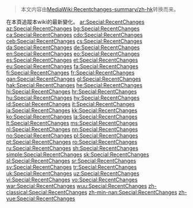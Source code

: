 > 本文内容由[MediaWiki:Recentchanges-summary/zh-hk](https://zh.wikipedia.org/wiki/MediaWiki:Recentchanges-summary/zh-hk)转换而来。


在本頁追蹤本wiki的最新變化。 [ar:Special:RecentChanges](https://zh.wikipedia.org/wiki/ar:Special:RecentChanges "wikilink") [az:Special:RecentChanges](https://zh.wikipedia.org/wiki/az:Special:RecentChanges "wikilink") [bg:Special:RecentChanges](https://zh.wikipedia.org/wiki/bg:Special:RecentChanges "wikilink") [ca:Special:RecentChanges](https://zh.wikipedia.org/wiki/ca:Special:RecentChanges "wikilink") [cdo:Special:RecentChanges](https://zh.wikipedia.org/wiki/cdo:Special:RecentChanges "wikilink") [ceb:Special:RecentChanges](https://zh.wikipedia.org/wiki/ceb:Special:RecentChanges "wikilink") [cs:Special:RecentChanges](https://zh.wikipedia.org/wiki/cs:Special:RecentChanges "wikilink") [da:Special:RecentChanges](https://zh.wikipedia.org/wiki/da:Special:RecentChanges "wikilink") [de:Special:RecentChanges](https://zh.wikipedia.org/wiki/de:Special:RecentChanges "wikilink") [en:Special:RecentChanges](https://zh.wikipedia.org/wiki/en:Special:RecentChanges "wikilink") [eo:Special:RecentChanges](https://zh.wikipedia.org/wiki/eo:Special:RecentChanges "wikilink") [es:Special:RecentChanges](https://zh.wikipedia.org/wiki/es:Special:RecentChanges "wikilink") [et:Special:RecentChanges](https://zh.wikipedia.org/wiki/et:Special:RecentChanges "wikilink") [eu:Special:RecentChanges](https://zh.wikipedia.org/wiki/eu:Special:RecentChanges "wikilink") [fa:Special:RecentChanges](https://zh.wikipedia.org/wiki/fa:Special:RecentChanges "wikilink") [fi:Special:RecentChanges](https://zh.wikipedia.org/wiki/fi:Special:RecentChanges "wikilink") [fr:Special:RecentChanges](https://zh.wikipedia.org/wiki/fr:Special:RecentChanges "wikilink") [gan:Special:RecentChanges](https://zh.wikipedia.org/wiki/gan:Special:RecentChanges "wikilink") [gl:Special:RecentChanges](https://zh.wikipedia.org/wiki/gl:Special:RecentChanges "wikilink") [hak:Special:RecentChanges](https://zh.wikipedia.org/wiki/hak:Special:RecentChanges "wikilink") [he:Special:RecentChanges](https://zh.wikipedia.org/wiki/he:Special:RecentChanges "wikilink") [hi:Special:RecentChanges](https://zh.wikipedia.org/wiki/hi:Special:RecentChanges "wikilink") [hr:Special:RecentChanges](https://zh.wikipedia.org/wiki/hr:Special:RecentChanges "wikilink") [hu:Special:RecentChanges](https://zh.wikipedia.org/wiki/hu:Special:RecentChanges "wikilink") [hy:Special:RecentChanges](https://zh.wikipedia.org/wiki/hy:Special:RecentChanges "wikilink") [id:Special:RecentChanges](https://zh.wikipedia.org/wiki/id:Special:RecentChanges "wikilink") [it:Special:RecentChanges](https://zh.wikipedia.org/wiki/it:Special:RecentChanges "wikilink") [ja:Special:RecentChanges](https://zh.wikipedia.org/wiki/ja:Special:RecentChanges "wikilink") [kk:Special:RecentChanges](https://zh.wikipedia.org/wiki/kk:Special:RecentChanges "wikilink") [ko:Special:RecentChanges](https://zh.wikipedia.org/wiki/ko:Special:RecentChanges "wikilink") [la:Special:RecentChanges](https://zh.wikipedia.org/wiki/la:Special:RecentChanges "wikilink") [lt:Special:RecentChanges](https://zh.wikipedia.org/wiki/lt:Special:RecentChanges "wikilink") [ms:Special:RecentChanges](https://zh.wikipedia.org/wiki/ms:Special:RecentChanges "wikilink") [nl:Special:RecentChanges](https://zh.wikipedia.org/wiki/nl:Special:RecentChanges "wikilink") [nn:Special:RecentChanges](https://zh.wikipedia.org/wiki/nn:Special:RecentChanges "wikilink") [no:Special:RecentChanges](https://zh.wikipedia.org/wiki/no:Special:RecentChanges "wikilink") [pl:Special:RecentChanges](https://zh.wikipedia.org/wiki/pl:Special:RecentChanges "wikilink") [pt:Special:RecentChanges](https://zh.wikipedia.org/wiki/pt:Special:RecentChanges "wikilink") [ro:Special:RecentChanges](https://zh.wikipedia.org/wiki/ro:Special:RecentChanges "wikilink") [ru:Special:RecentChanges](https://zh.wikipedia.org/wiki/ru:Special:RecentChanges "wikilink") [sh:Special:RecentChanges](https://zh.wikipedia.org/wiki/sh:Special:RecentChanges "wikilink") [simple:Special:RecentChanges](https://zh.wikipedia.org/wiki/simple:Special:RecentChanges "wikilink") [sk:Special:RecentChanges](https://zh.wikipedia.org/wiki/sk:Special:RecentChanges "wikilink") [sl:Special:RecentChanges](https://zh.wikipedia.org/wiki/sl:Special:RecentChanges "wikilink") [sr:Special:RecentChanges](https://zh.wikipedia.org/wiki/sr:Special:RecentChanges "wikilink") [sv:Special:RecentChanges](https://zh.wikipedia.org/wiki/sv:Special:RecentChanges "wikilink") [tr:Special:RecentChanges](https://zh.wikipedia.org/wiki/tr:Special:RecentChanges "wikilink") [uk:Special:RecentChanges](https://zh.wikipedia.org/wiki/uk:Special:RecentChanges "wikilink") [uz:Special:RecentChanges](https://zh.wikipedia.org/wiki/uz:Special:RecentChanges "wikilink") [vi:Special:RecentChanges](https://zh.wikipedia.org/wiki/vi:Special:RecentChanges "wikilink") [vo:Special:RecentChanges](https://zh.wikipedia.org/wiki/vo:Special:RecentChanges "wikilink") [war:Special:RecentChanges](https://zh.wikipedia.org/wiki/war:Special:RecentChanges "wikilink") [wuu:Special:RecentChanges](https://zh.wikipedia.org/wiki/wuu:Special:RecentChanges "wikilink") [zh-classical:Special:RecentChanges](https://zh.wikipedia.org/wiki/zh-classical:Special:RecentChanges "wikilink") [zh-min-nan:Special:RecentChanges](https://zh.wikipedia.org/wiki/zh-min-nan:Special:RecentChanges "wikilink") [zh-yue:Special:RecentChanges](https://zh.wikipedia.org/wiki/zh-yue:Special:RecentChanges "wikilink")